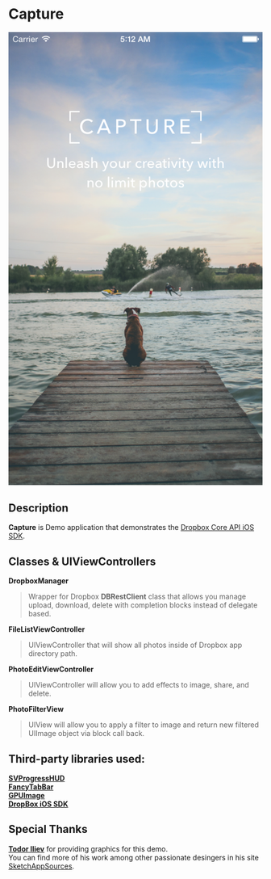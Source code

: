 # Capture

![Logo](/CapureScreen.png?raw=true "Capture Screenshot")

## Description
**Capture** is Demo application that demonstrates the [Dropbox Core API iOS SDK](https://www.dropbox.com/developers/core/start/ios "DropBox SDK").
## Classes & UIViewControllers
**DropboxManager**
> Wrapper for Dropbox **DBRestClient** class that allows you manage upload, download, delete with completion blocks instead of delegate based.

**FileListViewController**
> UIViewController that will show all photos inside of Dropbox app directory path.

**PhotoEditViewController**
> UIViewController will allow you to add effects to image, share, and delete.

**PhotoFilterView**
> UIView will allow you to apply a filter to image and return new filtered UIImage object via block call back.

## Third-party libraries used:
**[SVProgressHUD](https://github.com/TransitApp/SVProgressHUD "SVProgressHUD")**<br>
**[FancyTabBar](https://github.com/marvelapp/FancyTabBar "FancyTabBar")**<br>
**[GPUImage](https://github.com/BradLarson/GPUImage "GPUImage")**<br>
**[DropBox iOS SDK](https://www.dropbox.com/developers/core/start/ios "GPUImage")**<br>

## Special Thanks
**[Todor Iliev](https://github.com/todoriliev "Todor")** for providing graphics for this demo.<br> You can find more of his work among other passionate desingers in his site [SketchAppSources](http://www.sketchappsources.com/ "SketchAppSources").
